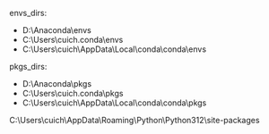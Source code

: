 envs_dirs:
  - D:\Anaconda\envs
  - C:\Users\cuich\.conda\envs
  - C:\Users\cuich\AppData\Local\conda\conda\envs

pkgs_dirs:
  - D:\Anaconda\pkgs
  - C:\Users\cuich\.conda\pkgs
  - C:\Users\cuich\AppData\Local\conda\conda\pkgs

C:\Users\cuich\AppData\Roaming\Python\Python312\site-packages